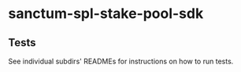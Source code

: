 # sanctum-spl-stake-pool-sdk

## Tests

See individual subdirs' READMEs for instructions on how to run tests.
